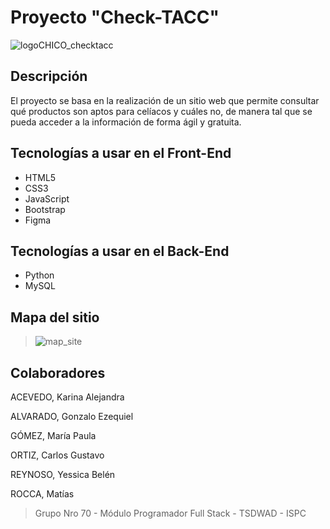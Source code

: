 # Proyecto **"Check-TACC"**  
![logoCHICO_checktacc](https://user-images.githubusercontent.com/101379577/194968760-2371518b-45d4-475a-b0f3-1855bdde1aa6.png "Logo del Proyecto 'Check-TACC'")

## Descripción
El proyecto se basa en la realización de un sitio web que permite consultar qué productos son aptos para celíacos y cuáles no, de manera tal que se pueda acceder a la información de forma ágil y gratuita.

## Tecnologías a usar en el Front-End
* HTML5
* CSS3 
* JavaScript
* Bootstrap
* Figma

## Tecnologías a usar en el Back-End
* Python
* MySQL 

## Mapa del sitio

> ![map_site](https://user-images.githubusercontent.com/101379577/195094986-9b9f83b3-fd43-4702-b42f-d4589fc0dec2.jpeg "Mapa del Sitio")


## Colaboradores
ACEVEDO, Karina Alejandra

ALVARADO, Gonzalo Ezequiel

GÓMEZ, María Paula

ORTIZ, Carlos Gustavo

REYNOSO, Yessica Belén

ROCCA, Matías

> Grupo Nro 70 - Módulo Programador Full Stack - TSDWAD - ISPC
